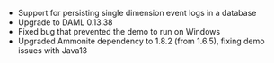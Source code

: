 - Support for persisting single dimension event logs in a database
- Upgrade to DAML 0.13.38
- Fixed bug that prevented the demo to run on Windows
- Upgraded Ammonite dependency to 1.8.2 (from 1.6.5), fixing demo issues
  with Java13
